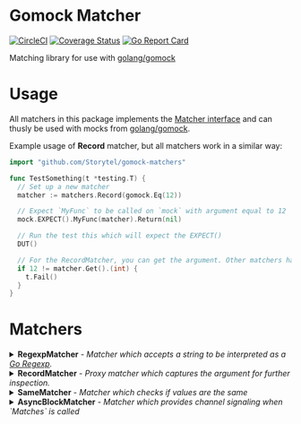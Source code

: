 # Gomock Matcher

[![CircleCI](https://circleci.com/gh/Storytel/gomock-matchers/tree/master.svg?style=svg)](https://circleci.com/gh/Storytel/gomock-matchers/tree/master)
[![Coverage Status](https://coveralls.io/repos/github/Storytel/gomock-matchers/badge.svg)](https://coveralls.io/github/Storytel/gomock-matchers)
[![Go Report Card](https://goreportcard.com/badge/github.com/Storytel/gomock-matchers)](https://goreportcard.com/report/github.com/Storytel/gomock-matchers)

Matching library for use with [golang/gomock][golang-gomock]

# Usage

All matchers in this package implements the [Matcher interface][matcher-interface] and can thusly be used with mocks from [golang/gomock][golang-gomock].

Example usage of **Record** matcher, but all matchers work in a similar way:

```go
import "github.com/Storytel/gomock-matchers"

func TestSomething(t *testing.T) {
  // Set up a new matcher
  matcher := matchers.Record(gomock.Eq(12))

  // Expect `MyFunc` to be called on `mock` with argument equal to 12
  mock.EXPECT().MyFunc(matcher).Return(nil)

  // Run the test this which will expect the EXPECT()
  DUT()

  // For the RecordMatcher, you can get the argument. Other matchers have other characteristics.
  if 12 != matcher.Get().(int) {
    t.Fail()
  }
}
```

# Matchers


<details>
<summary><strong>RegexpMatcher</strong> - <em>Matcher which accepts a string to be interpreted as a <a href="https://golang.org/pkg/regexp/">Go Regexp</a>.</em></summary>

Regexpmatcher returns a matcher which will match if the supplied string, interpreted
as a regexp, matches the input string.

This is useful when you don't know exactly what the string might be in a run.
Maybe it's a timestamp or something else outside of your control.

```go
func TestRegexpMatcher(t *testing.T) {
  m := matchers.Regexp("^[^@]+@.+$")
  m.Matches("donald_duck@duckburg.di") // true
  m.Matches("daisy") // false
}
```
</details>

<details>
<summary><strong>RecordMatcher</strong> - <em>Proxy matcher which captures the argument for further inspection.</em></summary>
Wraps another matcher and records the value of the argument it's called with.

This can be used if you need to do further investigations. For instance when
the argument is a function, and you want to test that function.

```go
type MyFunc func() int

func TestRecord(t *testing.T) {
	assert := assert.New(t)
	m := matchers.Record(gomock.Any())

	m.Matches(MyFunc(func () int { return 12 }))

	f, ok := m.Get().(MyFunc)
	assert.True(ok)
	assert.Equal(12, f())
}
```
</details>

<details>
<summary><strong>SameMatcher</strong> - <em>Matcher which checks if values are the same</em></summary>

This differs from `gomock.Eq` in that it does a comparison check with `==` and not a
`reflect.DeepEqual`. This means that two pointers are only _same_ if they point to the
same memory address

```go
func TestSame(t *testing.T) {
  assert := assert.New(t)

  myString := "something"
  otherString := "something"

  m := matchers.Same(&myString)
  assert.True(m.Matches(&myString))
  assert.False(m.Matches(&otherString)) // Not the same pointer

  m2 := matchers.Same(myString)
  assert.True(m2.Matches(myString))
  assert.True(m2.Matches(otherString)) // Not pointers, values are the same
}
```
</details>

<details>
<summary><strong>AsyncBlockMatcher</strong> - <em>Matcher which provides channel signaling when `Matches` is called</em></summary>

AsyncBlock returns a matcher holding a channel which will be signaled when
the `Matches` function is called. AsyncBlock will wrap any other matcher
to do the actual matching.

This is useful if the code you're testing is spawning a go function which will
invoke your mock at some time in the future. The channel gives you an easy way
to wait for that invokation (using `<- matcher.Channel()`) and then do assertions.

```go
func TestAsyncBlockMatcher(t *testing.T) {
	assert := assert.New(t)
	m := matchers.AsyncBlock(gomock.Eq("12"))

	didMatch := false
	go func() {
		didMatch = m.Matches("12")
	}()

  // This blocks until `Matches` is actually called
	<-m.Channel()
	assert.True(didMatch)
}
```
</details>

[matcher-interface]: https://godoc.org/github.com/golang/mock/gomock#Matcher
[golang-gomock]: https://github.com/golang/mock

